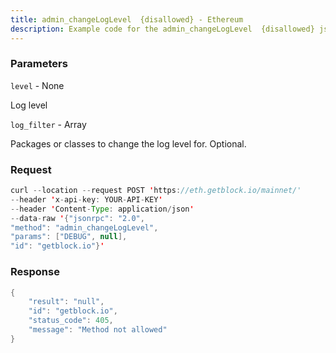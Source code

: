 ```yaml
---
title: admin_changeLogLevel  {disallowed} - Ethereum
description: Example code for the admin_changeLogLevel  {disallowed} json-rpc method. Сomplete guide on how to use admin_changeLogLevel  {disallowed} json-rpc in GetBlock.io Web3 documentation.
---
```


### Parameters


`level` - None

Log level

`log_filter` - Array

Packages or classes to change the log level for. Optional.

### Request

``` java
curl --location --request POST 'https://eth.getblock.io/mainnet/' 
--header 'x-api-key: YOUR-API-KEY' 
--header 'Content-Type: application/json' 
--data-raw '{"jsonrpc": "2.0",
"method": "admin_changeLogLevel",
"params": ["DEBUG", null],
"id": "getblock.io"}'
```

###  Response

``` java
{
    "result": "null",
    "id": "getblock.io",
    "status_code": 405,
    "message": "Method not allowed"
}
```

